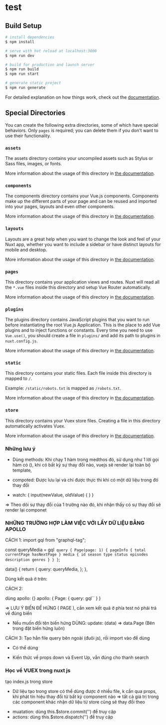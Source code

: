 # test

## Build Setup

```bash
# install dependencies
$ npm install

# serve with hot reload at localhost:3000
$ npm run dev

# build for production and launch server
$ npm run build
$ npm run start

# generate static project
$ npm run generate
```

For detailed explanation on how things work, check out the [documentation](https://nuxtjs.org).

## Special Directories

You can create the following extra directories, some of which have special behaviors. Only `pages` is required; you can delete them if you don't want to use their functionality.

### `assets`

The assets directory contains your uncompiled assets such as Stylus or Sass files, images, or fonts.

More information about the usage of this directory in [the documentation](https://nuxtjs.org/docs/2.x/directory-structure/assets).

### `components`

The components directory contains your Vue.js components. Components make up the different parts of your page and can be reused and imported into your pages, layouts and even other components.

More information about the usage of this directory in [the documentation](https://nuxtjs.org/docs/2.x/directory-structure/components).

### `layouts`

Layouts are a great help when you want to change the look and feel of your Nuxt app, whether you want to include a sidebar or have distinct layouts for mobile and desktop.

More information about the usage of this directory in [the documentation](https://nuxtjs.org/docs/2.x/directory-structure/layouts).

### `pages`

This directory contains your application views and routes. Nuxt will read all the `*.vue` files inside this directory and setup Vue Router automatically.

More information about the usage of this directory in [the documentation](https://nuxtjs.org/docs/2.x/get-started/routing).

### `plugins`

The plugins directory contains JavaScript plugins that you want to run before instantiating the root Vue.js Application. This is the place to add Vue plugins and to inject functions or constants. Every time you need to use `Vue.use()`, you should create a file in `plugins/` and add its path to plugins in `nuxt.config.js`.

More information about the usage of this directory in [the documentation](https://nuxtjs.org/docs/2.x/directory-structure/plugins).

### `static`

This directory contains your static files. Each file inside this directory is mapped to `/`.

Example: `/static/robots.txt` is mapped as `/robots.txt`.

More information about the usage of this directory in [the documentation](https://nuxtjs.org/docs/2.x/directory-structure/static).

### `store`

This directory contains your Vuex store files. Creating a file in this directory automatically activates Vuex.

More information about the usage of this directory in [the documentation](https://nuxtjs.org/docs/2.x/directory-structure/store).

### Những lưu ý

- Dùng methods: Khi chạy 1 hàm trong medthos đó, sử dụng như 1 lời gọi hàm có (), khi có bất kỳ sự thay đổi nào, vuejs sẽ render lại toàn bộ template,
- compoted: Được lưu lại và chỉ được thực thi khi có một dữ liệu trong đó thay đổi

- watch: {
  input(newValue, oldValue) {
  }
  }

=> Theo dõi sự thay đổi của 1 trường nào đó, khi nhận thấy có sự thay đổi sẽ render lại componet

### NHỮNG TRƯỜNG HỢP LÀM VIỆC VỚI LẤY DỮ LIỆU BẰNG APOLLO

CÁCH 1:
import gql from "graphql-tag";

const queryMedia = gql` query { Page(page: 1) { pageInfo { total currentPage hasNextPage } media { id season type status episodes description genres } } }`;

data() {
return {
query: queryMedia,
};
},

Dùng kết quả ở trên:
<template>

 <div>
    <ApolloQuery :query="query">
      <template slot-scope="{ result: { data, loading, err } }">
        <div v-if="loading">Loading . . .</div>
        <div v-else-if="err">{{ err }}</div>
        <div v-else>
          <h1>{{ data.Page.media }}</h1>
        </div>
      </template>
    </ApolloQuery>
  </div>
 </template>

CÁCH 2:

dùng apollo: {}
apollo: {
Page: {
query: gql``
}
}

=> LƯU Ý BIẾN ĐỂ HỨNG ( PAGE ), cần xem kết quả ở phía test nó phải trả về đúng biến

- Nếu muốn đổi tên biến hứng DÙNG:
  update: (data) => data.Page (Bên trong đặt biến hứng luôn)

CÁCH 3: Tạo hẳn file query bên ngoài (đuôi js), rồi import vào để dùng

- Có thể dùng <nuxt-link to="{
    name:'ten_cua_1_file_route',
    params: {key: value},
    query: {key: value}
  }">

- Kiến thức về props down và Event Up, vẫn đúng cho thanh search

### Học về VUEX trong nuxt js

tạo index.js trong store

- Dữ liệu tạo trong store có thể dùng được ở nhiều file, k cần qua props, khi phát tín hiệu thay đổi từ bất kỳ component nào => tất cả giá trị trong các component khác nhận dữ liệu từ store cũng sẽ thay đổi theo

* muatation: dùng this.$store.commit('') để truy cập
* actions: dùng this.$store.dispatch('') để truy cập
